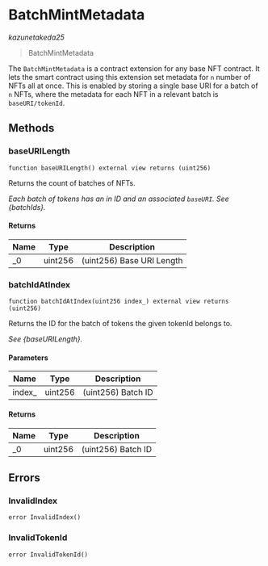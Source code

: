 # BatchMintMetadata

*kazunetakeda25*

> BatchMintMetadata

The `BatchMintMetadata` is a contract extension for any base NFT contract. It lets the smart contract using this extension set metadata for `n` number of NFTs all at once. This is enabled by storing a single base URI for a batch of `n` NFTs, where the metadata for each NFT in a relevant batch is `baseURI/tokenId`.



## Methods

### baseURILength

```solidity
function baseURILength() external view returns (uint256)
```

Returns the count of batches of NFTs.

*Each batch of tokens has an in ID and an associated `baseURI`. See {batchIds}.*


#### Returns

| Name | Type | Description |
|---|---|---|
| _0 | uint256 | (uint256) Base URI Length |

### batchIdAtIndex

```solidity
function batchIdAtIndex(uint256 index_) external view returns (uint256)
```

Returns the ID for the batch of tokens the given tokenId belongs to.

*See {baseURILength}.*

#### Parameters

| Name | Type | Description |
|---|---|---|
| index_ | uint256 | (uint256) Batch ID |

#### Returns

| Name | Type | Description |
|---|---|---|
| _0 | uint256 | (uint256) Batch ID |




## Errors

### InvalidIndex

```solidity
error InvalidIndex()
```






### InvalidTokenId

```solidity
error InvalidTokenId()
```







